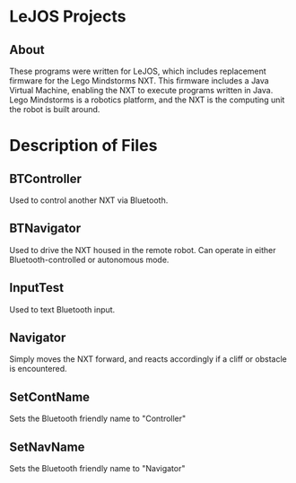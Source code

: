 LeJOS Projects
==============

About
-----
These programs were written for LeJOS, which includes replacement firmware for the Lego Mindstorms NXT. This firmware includes a Java Virtual Machine, enabling the NXT to execute programs written in Java. Lego Mindstorms is a robotics platform, and the NXT is the computing unit the robot is built around.

Description of Files
====================

BTController
------------
Used to control another NXT via Bluetooth.

BTNavigator
-----------
Used to drive the NXT housed in the remote robot. Can operate in either Bluetooth-controlled or autonomous mode.

InputTest
---------
Used to text Bluetooth input.

Navigator
---------
Simply moves the NXT forward, and reacts accordingly if a cliff or obstacle is encountered.

SetContName
-----------
Sets the Bluetooth friendly name to "Controller"

SetNavName
----------
Sets the Bluetooth friendly name to "Navigator"